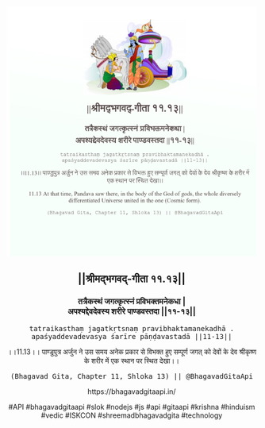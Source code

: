 <img src="../../asset/BG_11_13.png"/>
<center><h2>||श्रीमद्‍भगवद्‍-गीता ११.१३||</h2>
<h3>तत्रैकस्थं जगत्कृत्स्नं प्रविभक्तमनेकधा |<br/>अपश्यद्देवदेवस्य शरीरे पाण्डवस्तदा ||११-१३||</h3>
<pre>tatraikasthaṃ jagatkṛtsnaṃ pravibhaktamanekadhā .<br/>apaśyaddevadevasya śarīre pāṇḍavastadā ||11-13||</pre>
<p>।।11.13।। पाण्डुपुत्र अर्जुन ने उस समय अनेक प्रकार से विभक्त हुए सम्पूर्ण जगत् को देवों के देव श्रीकृष्ण के शरीर में एक स्थान पर स्थित देखा।।</p>
<pre>(Bhagavad Gita, Chapter 11, Shloka 13) || @BhagavadGitaApi</pre><p>https://bhagavadgitaapi.in/</p><p>#API #bhagavadgitaapi #slok #nodejs #js #api #gitaapi #krishna #hinduism #vedic #ISKCON #shreemadbhagavadgita #technology</p></center>